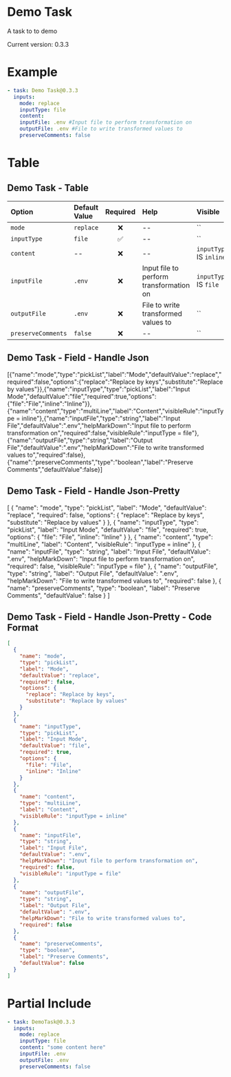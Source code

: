 # Demo Task

A task to to demo

Current version: 0.3.3

# Example

```yaml
- task: Demo Task@0.3.3
  inputs:
    mode: replace
    inputType: file
    content:
    inputFile: .env #Input file to perform transformation on
    outputFile: .env #File to write transformed values to
    preserveComments: false

```

# Table

## Demo Task - Table

| Option             | Default Value | Required | Help                                    | Visible                 |
| :----------------- | :------------ | :------: | :-------------------------------------- | :---------------------- |
| `mode`             | `replace`     |    ❌    | --                                      | ``                      |
| `inputType`        | `file`        |    ✅    | --                                      | ``                      |
| `content`          | --            |    ❌    | --                                      | `inputType` IS `inline` |
| `inputFile`        | `.env`        |    ❌    | Input file to perform transformation on | `inputType` IS `file`   |
| `outputFile`       | `.env`        |    ❌    | File to write transformed values to     | ``                      |
| `preserveComments` | `false`       |    ❌    | --                                      | ``                      |


## Demo Task - Field - Handle Json

[{"name":"mode","type":"pickList","label":"Mode","defaultValue":"replace","required":false,"options":{"replace":"Replace by keys","substitute":"Replace by values"}},{"name":"inputType","type":"pickList","label":"Input Mode","defaultValue":"file","required":true,"options":{"file":"File","inline":"Inline"}},{"name":"content","type":"multiLine","label":"Content","visibleRule":"inputType = inline"},{"name":"inputFile","type":"string","label":"Input File","defaultValue":".env","helpMarkDown":"Input file to perform transformation on","required":false,"visibleRule":"inputType = file"},{"name":"outputFile","type":"string","label":"Output File","defaultValue":".env","helpMarkDown":"File to write transformed values to","required":false},{"name":"preserveComments","type":"boolean","label":"Preserve Comments","defaultValue":false}]

## Demo Task - Field - Handle Json-Pretty

[
  {
    "name": "mode",
    "type": "pickList",
    "label": "Mode",
    "defaultValue": "replace",
    "required": false,
    "options": {
      "replace": "Replace by keys",
      "substitute": "Replace by values"
    }
  },
  {
    "name": "inputType",
    "type": "pickList",
    "label": "Input Mode",
    "defaultValue": "file",
    "required": true,
    "options": {
      "file": "File",
      "inline": "Inline"
    }
  },
  {
    "name": "content",
    "type": "multiLine",
    "label": "Content",
    "visibleRule": "inputType = inline"
  },
  {
    "name": "inputFile",
    "type": "string",
    "label": "Input File",
    "defaultValue": ".env",
    "helpMarkDown": "Input file to perform transformation on",
    "required": false,
    "visibleRule": "inputType = file"
  },
  {
    "name": "outputFile",
    "type": "string",
    "label": "Output File",
    "defaultValue": ".env",
    "helpMarkDown": "File to write transformed values to",
    "required": false
  },
  {
    "name": "preserveComments",
    "type": "boolean",
    "label": "Preserve Comments",
    "defaultValue": false
  }
]

## Demo Task - Field - Handle Json-Pretty - Code Format

```json
[
  {
    "name": "mode",
    "type": "pickList",
    "label": "Mode",
    "defaultValue": "replace",
    "required": false,
    "options": {
      "replace": "Replace by keys",
      "substitute": "Replace by values"
    }
  },
  {
    "name": "inputType",
    "type": "pickList",
    "label": "Input Mode",
    "defaultValue": "file",
    "required": true,
    "options": {
      "file": "File",
      "inline": "Inline"
    }
  },
  {
    "name": "content",
    "type": "multiLine",
    "label": "Content",
    "visibleRule": "inputType = inline"
  },
  {
    "name": "inputFile",
    "type": "string",
    "label": "Input File",
    "defaultValue": ".env",
    "helpMarkDown": "Input file to perform transformation on",
    "required": false,
    "visibleRule": "inputType = file"
  },
  {
    "name": "outputFile",
    "type": "string",
    "label": "Output File",
    "defaultValue": ".env",
    "helpMarkDown": "File to write transformed values to",
    "required": false
  },
  {
    "name": "preserveComments",
    "type": "boolean",
    "label": "Preserve Comments",
    "defaultValue": false
  }
]
```

# Partial Include

```yaml
- task: DemoTask@0.3.3
  inputs:
    mode: replace
    inputType: file
    content: "some content here"
    inputFile: .env
    outputFile: .env
    preserveComments: false

```
